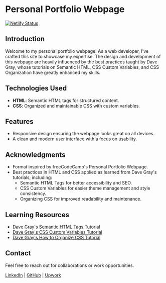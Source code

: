 # Personal Portfolio Webpage

[![Netlify Status](https://api.netlify.com/api/v1/badges/19573487-2580-4435-8ce9-a8a183718a1f/deploy-status)](https://app.netlify.com/sites/personal-portfolio-webpage-2024/deploys)

## Introduction
Welcome to my personal portfolio webpage! As a web developer, I've crafted this site to showcase my expertise. The design and development of this webpage are heavily influenced by the best practices taught by Dave Gray, whose tutorials on Semantic HTML, CSS Custom Variables, and CSS Organization have greatly enhanced my skills.

## Technologies Used
- **HTML**: Semantic HTML tags for structured content.
- **CSS**: Organized and maintainable CSS with custom variables.

## Features
- Responsive design ensuring the webpage looks great on all devices.
- A clean and modern user interface with a focus on usability.

## Acknowledgments
- Format inspired by freeCodeCamp's Personal Portfolio Webpage.
- Best practices in HTML and CSS applied as learned from Dave Gray's tutorials, including:
  - Semantic HTML Tags for better accessibility and SEO.
  - CSS Custom Variables for easier theme management and style consistency.
  - Organizing CSS for improved readability and maintenance.

## Learning Resources
- [Dave Gray's Semantic HTML Tags Tutorial](https://youtu.be/kX3TfdUqpuU?si=G4mG-_JaiVHozZ5e)
- [Dave Gray's CSS Custom Variables Tutorial](https://youtu.be/K_M7D0PfOFM?si=wxnRkNIUdm0RBL06)
- [Dave Gray's How to Organize CSS Tutorial](https://youtu.be/MNPdifWAAa4?si=c8OmbrbLbp7gGurk)

## Contact
Feel free to reach out for collaborations or work opportunities.

[LinkedIn](https://www.linkedin.com/in/john-jerry-ginon-0b5539314/) | [GitHub](https://github.com/jjmginon9231/) | [Upwork](https://www.upwork.com/freelancers/~01432eb5f90e315e15?mp_source=share)
